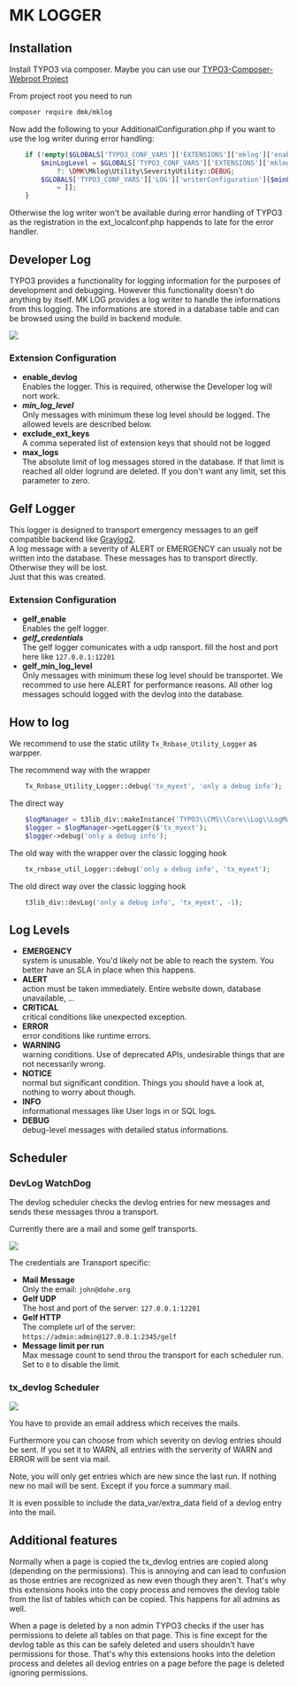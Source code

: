 MK LOGGER
=========


## Installation

Install TYPO3 via composer.
Maybe you can use our [TYPO3-Composer-Webroot Project](https://github.com/DMKEBUSINESSGMBH/typo3-composer-webroot)

From project root you need to run
```bash
composer require dmk/mklog
```

Now add the following to your AdditionalConfiguration.php if you want to use the log 
writer during error handling:
```php
    if (!empty($GLOBALS['TYPO3_CONF_VARS']['EXTENSIONS']['mklog']['enable_devlog'])) {
        $minLogLevel = $GLOBALS['TYPO3_CONF_VARS']['EXTENSIONS']['mklog']['min_log_level']
            ?: \DMK\Mklog\Utility\SeverityUtility::DEBUG;
        $GLOBALS['TYPO3_CONF_VARS']['LOG']['writerConfiguration'][$minLogLevel][\DMK\Mklog\Logger\DevlogLogger::class]
            = [];
    }
```
Otherwise the log writer won't be available during error handling of TYPO3 as the 
registration in the ext_localconf.php happends to late for the error handler.

## Developer Log

TYPO3 provides a functionality for logging information for the purposes of development and debugging.
However this functionality doesn't do anything by itself.
MK LOG provides a log writer to handle the informations from this logging.
The informations are stored in a database table and can be browsed using the build in backend module.

![](Images/DevLogEntryBeModule.png)

### Extension Configuration

 * **enable_devlog**  
   Enables the logger. This is required, otherwise the Developer log will nort work.
 * ***min_log_level***  
   Only messages with minimum these log level should be logged. 
   The allowed levels are described below.
 * **exclude_ext_keys**  
   A comma seperated list of extension keys that should not be logged
 * **max_logs**  
   The absolute limit of log messages stored in the database. 
   If that limit is reached all older logrund are deleted. 
   If you don't want any limit, set this parameter to zero.


## Gelf Logger

This logger is designed to transport emergency messages
to an gelf compatible backend like [Graylog2](http://graylog2.org/).  
A log message with a severity of ALERT or EMERGENCY can usualy not be written into the database.
These messages has to transport directly. Otherwise they will be lost.  
Just that this was created.

### Extension Configuration

 * **gelf_enable**  
   Enables the gelf logger.
 * ***gelf_credentials***  
   The gelf logger comunicates with a udp ransport. fill the host and port here like `127.0.0.1:12201`
 * **gelf_min_log_level**  
   Only messages with minimum these log level should be transportet. 
   We recommed to use here ALERT for performance reasons. 
   All other log messages schould logged with the devlog into the database.


## How to log

We recommend to use the static utility `Tx_Rnbase_Utility_Logger` as warpper.

The recommend way  with the wrapper
```php
    Tx_Rnbase_Utility_Logger::debug('tx_myext', 'only a debug info');
```
The direct way
```php
    $logManager = t3lib_div::makeInstance('TYPO3\\CMS\\Core\\Log\\LogManager');
    $logger = $logManager->getLogger($'tx_myext');
    $logger->debug('only a debug info');
```
The old way with the wrapper over the classic logging hook 
```php
    tx_rnbase_util_Logger::debug('only a debug info', 'tx_myext');
```
The old direct way over the classic logging hook 
```php
    t3lib_div::devLog('only a debug info', 'tx_myext', -1);
```


## Log Levels

 * **EMERGENCY**  
   system is unusable. You'd likely not be able to reach the system. You better have an SLA in place when this happens.
 * **ALERT**  
   action must be taken immediately. Entire website down, database unavailable, ...
 * **CRITICAL**  
   critical conditions like unexpected exception.
 * **ERROR**  
   error conditions like runtime errors.
 * **WARNING**  
   warning conditions. Use of deprecated APIs, undesirable things that are not necessarily wrong.
 * **NOTICE**  
   normal but significant condition. Things you should have a look at, nothing to worry about though.
 * **INFO**  
   informational messages like User logs in or SQL logs.
 * **DEBUG**  
   debug-level messages with detailed status informations.

## Scheduler

### DevLog WatchDog

The devlog scheduler checks the devlog entries for new messages and sends
these messages throu a transport.

Currently there are a mail and some gelf transports.

![](Images/SchedulerWatchDog.png)

The credentials are Transport specific:

 * **Mail Message**  
   Only the email: `john@dohe.org`
 * **Gelf UDP**  
   The host and port of the server: `127.0.0.1:12201`
 * **Gelf HTTP**  
   The complete url of the server: `https://admin:admin@127.0.0.1:2345/gelf`
 * **Message limit per run**  
   Max message count to send throu the transport for each scheduler run. Set to `0` to disable the limit.

### tx_devlog Scheduler

![](Images/SchedulerTask.png)

You have to provide an email address which receives the mails.

Furthermore you can choose from which severity on devlog entries should be sent. If you set it to WARN, all entries with the serverity of WARN and ERROR will be sent via mail.

Note, you will only get entries which are new since the last run. If nothing new no mail will be sent. Except if you force a summary mail.

It is even possible to include the data\_var/extra\_data field of a devlog entry into the mail.

Additional features
-------------------

Normally when a page is copied the tx_devlog entries are copied along (depending on the permissions).
This is annoying and can lead to confusion as those entries are recognized as new even though they aren't.
That's why this extensions hooks into the copy process and removes the devlog table from the list of tables which can be copied.
This happens for all admins as well.

When a page is deleted by a non admin TYPO3 checks if the user has permissions to delete all tables on that page.
This is fine except for the devlog table as this can be safely deleted and users shouldn't have permissions for those.
That's why this extensions hooks into the deletion process and deletes all devlog entries on a page before the page is deleted ignoring permissions.
